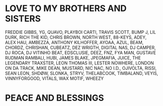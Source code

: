 # LOVE TO MY BROTHERS AND SISTERS
FREDDIE GIBBS, YG, QUAVO, PLAYBOI CARTI, TRAVIS SCOTT, BUMP J, LIL DURK, RICH THE KID, CHRIS BROWN, NORTH WEST, 88-KEYS, ADEY, ALEX HAU, AMBEZZA, ANTHONY KILHOFFER, AYOAA, AZUL, BEAM, CHORDZ, CHRISHAN, CUBEATZ, DEZ WRIGTH, DIGITAL NAS, DJ CAMPER, DJ ROCA, DJ VITINHO BEAT, EDSCLUSIE, DEEZ, FNZ, FYA MAN, GUSTAVE RUDMAN RAMBALI, HUBI, JAMES BLAKE, JPEGMAFIA, JUICE, THE LEGENDARY TRAXSTER, LEON THOMAS III, LESTER NOWHERE, LONDON ON DA TRACK, MIKE DEAN, MUSTARD, NIC NAC, NO I.D., OJIVOLTA, RISSI, SEAN LEON, SHDØW, SLONKA, STRYV, THELABCOOK, TIMBALAND, VEYIS, VINNYFORGOOD, VITALS, WAX MOTIF, WHEEZY
# PEACE AND BLESSINGS
